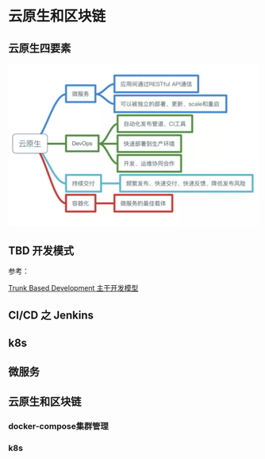 # 云原生和区块链

## 云原生四要素


![cloud_native](../images/cloud_native.jpg)

## TBD 开发模式

参考：

[Trunk Based Development 主干开发模型](https://www.codercto.com/a/38021.html)


## CI/CD 之 Jenkins



## k8s

## 微服务

## 云原生和区块链

### docker-compose集群管理


### k8s
